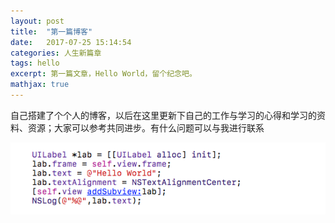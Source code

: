 ```yaml
---
layout: post
title:  "第一篇博客"
date:   2017-07-25 15:14:54
categories: 人生新篇章 
tags: hello 
excerpt: 第一篇文章，Hello World，留个纪念吧。
mathjax: true
---
```


自己搭建了个个人的博客，以后在这里更新下自己的工作与学习的心得和学习的资料、资源；大家可以参考共同进步。有什么问题可以与我进行联系
    

![](https://raw.githubusercontent.com/jxyu/jxyu.github.io/master/img/1.png)
